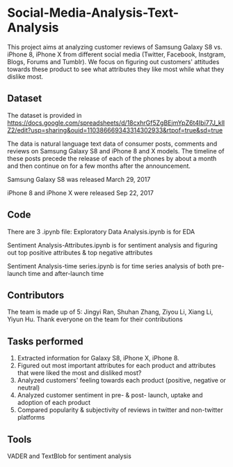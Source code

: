 # Social-Media-Analysis-Text-Analysis
This project aims at analyzing customer reviews of Samsung Galaxy S8 vs. iPhone 8, iPhone X from different social media (Twitter, Facebook, Instgram, Blogs, Forums and Tumblr). We focus on figuring out customers' attitudes towards these product to see what attributes they like most while what they dislike most. 

## Dataset
The dataset is provided in https://docs.google.com/spreadsheets/d/18cxhrGf5ZgBEjmYpZ6t4Ibi77J_klIZ2/edit?usp=sharing&ouid=110386669343314302933&rtpof=true&sd=true

The data is natural language text data of consumer posts, comments and reviews on Samsung Galaxy S8 and iPhone 8 and X models. The timeline of these posts precede the release of each of the phones by about a month and then continue on for a few months after the announcement. 

Samsung Galaxy S8 was released March 29, 2017 

iPhone 8 and iPhone X were released Sep 22, 2017 

## Code
There are 3 .ipynb file:
Exploratory Data Analysis.ipynb is for EDA

Sentiment Analysis-Attributes.ipynb is for sentiment analysis and figuring out top positive attributes & top negative attributes

Sentiment Analysis-time series.ipynb is for time series analysis of both pre-launch time and after-launch time

## Contributors
The team is made up of 5: Jingyi Ran, Shuhan Zhang, Ziyou Li, Xiang Li, Yiyun Hu. Thank everyone on the team for their contributions

## Tasks performed
1. Extracted information for Galaxy S8, iPhone X, iPhone 8.  
2. Figured out most important attributes for each product and attributes that were liked the most and disliked most? 
3. Analyzed customers' feeling towards each product (positive, negative or neutral)
4. Analyzed customer sentiment in pre- & post- launch, uptake and adoption of each product
5. Compared popularity & subjectivity of reviews in twitter and non-twitter platforms

## Tools
VADER and TextBlob for sentiment analysis

  


